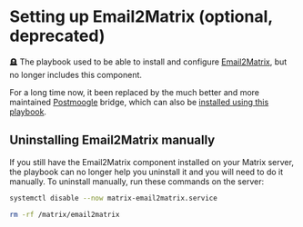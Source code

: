 <!--
SPDX-FileCopyrightText: 2019 - 2024 Slavi Pantaleev
SPDX-FileCopyrightText: 2022 Dennis Ciba
SPDX-FileCopyrightText: 2022 Nikita Chernyi
SPDX-FileCopyrightText: 2024 MDAD project contributors
SPDX-FileCopyrightText: 2024 - 2025 Suguru Hirahara

SPDX-License-Identifier: AGPL-3.0-or-later
-->

# Setting up Email2Matrix (optional, deprecated)

🪦 The playbook used to be able to install and configure [Email2Matrix](https://github.com/devture/email2matrix), but no longer includes this component.

For a long time now, it been replaced by the much better and more maintained [Postmoogle](https://github.com/etkecc/postmoogle) bridge, which can also be [installed using this playbook](configuring-playbook-bridge-postmoogle.md).


## Uninstalling Email2Matrix manually

If you still have the Email2Matrix component installed on your Matrix server, the playbook can no longer help you uninstall it and you will need to do it manually. To uninstall manually, run these commands on the server:

```sh
systemctl disable --now matrix-email2matrix.service

rm -rf /matrix/email2matrix
```
